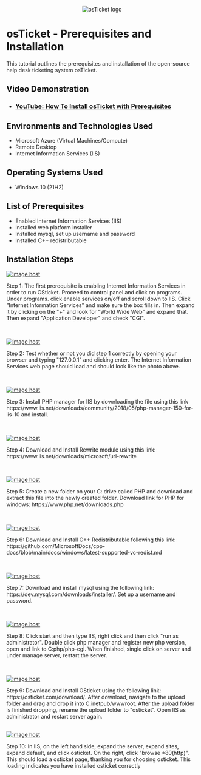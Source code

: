 <p align="center">
<img src="https://i.imgur.com/Clzj7Xs.png" alt="osTicket logo"/>
</p>

<h1>osTicket - Prerequisites and Installation</h1>
This tutorial outlines the prerequisites and installation of the open-source help desk ticketing system osTicket.<br />


<h2>Video Demonstration</h2>

- ### [YouTube: How To Install osTicket with Prerequisites](https://www.youtube.com)

<h2>Environments and Technologies Used</h2>

- Microsoft Azure (Virtual Machines/Compute)
- Remote Desktop
- Internet Information Services (IIS)

<h2>Operating Systems Used </h2>

- Windows 10</b> (21H2)

<h2>List of Prerequisites</h2>

- Enabled Internet Information Services (IIS)
- Installed web platform installer
- Installed mysql, set up username and password
- Installed C++ redistributable

<h2>Installation Steps</h2>

<p>
<a href="https://imgbox.com/cEmIPWQl" target="_blank"><img src="https://thumbs2.imgbox.com/52/6d/cEmIPWQl_t.jpg" alt="image host"/></a>
</p>
<p>
Step 1: The first prerequisite is enabling Internet Information Services in order to run OSticket. Proceed to control panel and click on programs. Under programs. click enable services on/off and scroll down to IIS. Click "Internet Information Services" and make sure the box fills in. Then expand it by clicking on the "+" and look for "World Wide Web" and expand that. Then expand "Application Developer" and check "CGI".
</p>
<br />

<p>
<a href="https://imgbox.com/tNtAGPlz" target="_blank"><img src="https://thumbs2.imgbox.com/e0/4c/tNtAGPlz_t.jpg" alt="image host"/></a>
</p>
<p>
Step 2: Test whether or not you did step 1 correctly by opening your browser and typing "127.0.0.1" and clicking enter. The Internet Information Services web page should load and should look like the photo above.
</p>
<br /> 

<p>
<a href="https://imgbox.com/KtnSs9wo" target="_blank"><img src="https://images2.imgbox.com/a0/a9/KtnSs9wo_o.jpg" alt="image host"/></a>
</p>
<p>
Step 3: Install PHP manager for IIS by downloading the file using this link https://www.iis.net/downloads/community/2018/05/php-manager-150-for-iis-10 and install. 
</p>
<br />

<p>
<a href="https://imgbox.com/NLG5nFFC" target="_blank"><img src="https://images2.imgbox.com/4d/f0/NLG5nFFC_o.jpg" alt="image host"/></a>
</p>
<p>
Step 4: Download and Install Rewrite module using this link: https://www.iis.net/downloads/microsoft/url-rewrite
</p>
<br />

<p>
<a href="https://imgbox.com/zEU3qanN" target="_blank"><img src="https://images2.imgbox.com/95/dd/zEU3qanN_o.jpg" alt="image host"/></a>
  </p>
  <p>
Step 5: Create a new folder on your C: drive called PHP and download and extract this file into the newly created folder. Download link for PHP for windows: https://www.php.net/downloads.php
</p>
<br />

<p>
 <a href="https://imgbox.com/90qME4ml" target="_blank"><img src="https://images2.imgbox.com/5b/31/90qME4ml_o.jpg" alt="image host"/></a>
</p>
Step 6: Download and Install C++ Redistributable following this link:
https://github.com/MicrosoftDocs/cpp-docs/blob/main/docs/windows/latest-supported-vc-redist.md
</p>
<br />

<p>
<a href="https://imgbox.com/HTsdJ94A" target="_blank"><img src="https://images2.imgbox.com/40/60/HTsdJ94A_o.jpg" alt="image host"/></a>
</p>
Step 7: Download and install mysql using the following link:
https://dev.mysql.com/downloads/installer/. Set up a username and password.
<p>
<br />
  
<p>
<a href="https://imgbox.com/P8w1Pqqu" target="_blank"><img src="https://images2.imgbox.com/ec/da/P8w1Pqqu_o.jpg" alt="image host"/></a>
</p>
Step 8: Click start and then type IIS, right click and then click "run as administrator". Double click php manager and register new php version, open and link to  C:php/php-cgi. When finished, single click on server and under manage server, restart the server.
<p>
<br />
  
<p>
<a href="https://imgbox.com/kd1bjZ9W" target="_blank"><img src="https://images2.imgbox.com/7e/a7/kd1bjZ9W_o.jpg" alt="image host"/></a>
</p>
Step 9: Download and Install OSticket using the following link:
https://osticket.com/download/. After download, navigate to the upload folder and drag and drop it into C:inetpub/wwwroot. After the upload folder is finished dropping, rename the upload folder to "osticket". Open IIS as administrator and restart server again.
<p>
<br />
<a href="https://imgbox.com/V8IFc9Ul" target="_blank"><img src="https://images2.imgbox.com/c2/90/V8IFc9Ul_o.jpg" alt="image host"/></a>
</p>
Step 10: In IIS, on the left hand side, expand the server, expand sites, expand default, and click osticket. On the right, click "browse *80(http)". This should load a osticket page, thanking you for choosing osticket. This loading indicates you have installed osticket correctly
<p>
<br />



